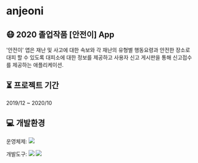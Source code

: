 # anjeoni

## 😷 2020 졸업작품 [안전이] App
'안전이’ 앱은 재난 및 사고에 대한 속보와 각 재난의 유형별 행동요령과 안전한 장소로 대피 할 수 있도록 대피소에 대한 정보를 제공하고 사용자 신고 게시판을 통해 신고접수를 제공하는 애플리케이션.

## ⏳ 프로젝트 기간
2019/12 ~ 2020/10

## 💻 개발환경
운영체제: <img src="https://img.shields.io/badge/Windows-0078D6?style=for-the-badge&logo=Windows&logoColor=white">  

개발도구: <img src="https://img.shields.io/badge/Android-3DDC84?style=flat-square&logo=Android&logoColor=white"/> <img src="https://img.shields.io/badge/Java-007396?style=flat-square&logo=Java&logoColor=white"/>
